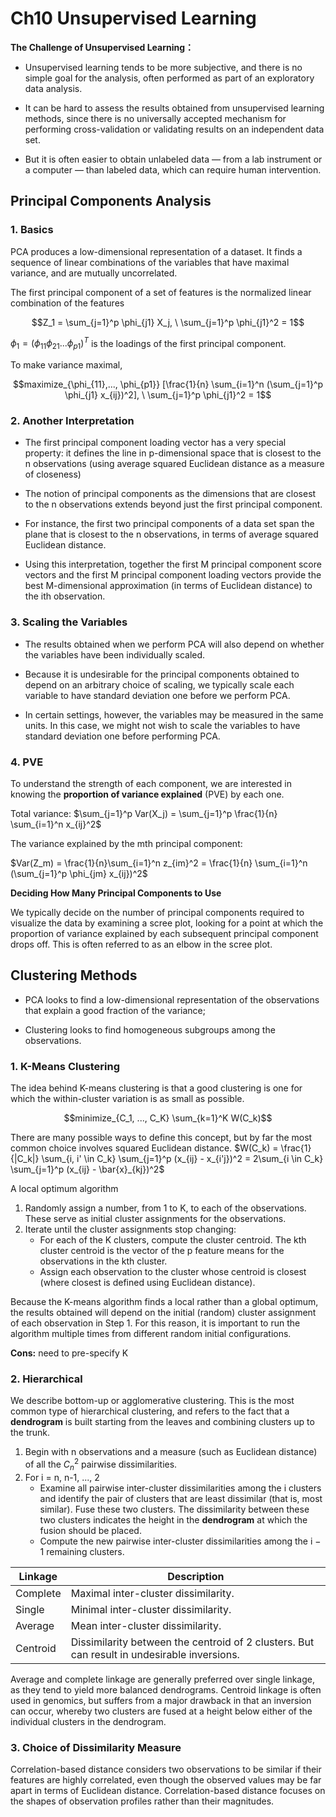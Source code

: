 # Ch10 Unsupervised Learning

**The Challenge of Unsupervised Learning：**

* Unsupervised learning tends to be more subjective, and there is no simple goal for the analysis, often performed as part of an exploratory data analysis.

* It can be hard to assess the results obtained from unsupervised learning methods, since there is no universally accepted mechanism for performing cross-validation or validating results on an independent data set.

* But it is often easier to obtain unlabeled data — from a lab instrument or a computer — than labeled data, which can require human intervention.

## Principal Components Analysis

### 1. Basics

PCA produces a low-dimensional representation of a dataset. It finds a sequence of linear combinations of the variables that have maximal variance, and are mutually uncorrelated. 

The first principal component of a set of features is the normalized linear combination of the features

$$Z_1 = \sum_{j=1}^p \phi_{j1} X_j, \  \sum_{j=1}^p \phi_{j1}^2 = 1$$

$\phi_1 = (\phi_{11} \phi_{21} ... \phi_{p1})^T$ is the loadings of the first principal component.

To make variance maximal,

$$maximize_{\phi_{11},..., \phi_{p1}} [\frac{1}{n} \sum_{i=1}^n (\sum_{j=1}^p \phi_{j1} x_{ij})^2], \ \sum_{j=1}^p \phi_{j1}^2 = 1$$

### 2. Another Interpretation

* The first principal component loading vector has a very special property: it defines the line in p-dimensional space that is closest to the n observations (using average squared Euclidean distance as a measure of closeness) 

* The notion of principal components as the dimensions that are closest to the n observations extends beyond just the first principal component. 

* For instance, the first two principal components of a data set span the plane that is closest to the n observations, in terms of average squared Euclidean distance.
* Using this interpretation, together the first M principal component score vectors and the first M principal component loading vectors provide the best M-dimensional approximation (in terms of Euclidean distance) to the ith observation.

### 3. Scaling the Variables

* The results obtained when we perform PCA will also depend on whether the variables have been
  individually scaled.

* Because it is undesirable for the principal components obtained to depend on an arbitrary choice of scaling, we typically scale each variable to have standard deviation one before we perform PCA.

* In certain settings, however, the variables may be measured in the same units. In this case, we might not wish to scale the variables to have standard deviation one before performing PCA.

### 4. PVE

To understand the strength of each component, we are interested in knowing the **proportion of variance explained** (PVE) by each one.

Total variance: $\sum_{j=1}^p Var(X_j) = \sum_{j=1}^p \frac{1}{n} \sum_{i=1}^n x_{ij}^2$

The variance explained by the mth principal component: 

$Var(Z_m) = \frac{1}{n}\sum_{i=1}^n z_{im}^2 = \frac{1}{n} \sum_{i=1}^n (\sum_{j=1}^p \phi_{jm} x_{ij})^2$

**Deciding How Many Principal Components to Use**

We typically decide on the number of principal components required to visualize the data by examining a scree plot, looking for a point at which the proportion of variance explained by each subsequent principal component drops off. This is often referred to as an elbow in the scree plot.

## Clustering Methods

* PCA looks to find a low-dimensional representation of the observations that explain a good fraction of the variance;

* Clustering looks to find homogeneous subgroups among the observations.

### 1. K-Means Clustering

The idea behind K-means clustering is that a good clustering is one for which the within-cluster variation is as small as possible.

$$minimize_{C_1, ..., C_K} \sum_{k=1}^K W(C_k)$$

There are many possible ways to define this concept, but by far the most common choice involves squared Euclidean distance. $W(C_k) = \frac{1}{|C_k|} \sum_{i, i' \in C_k} \sum_{j=1}^p (x_{ij} - x_{i'j})^2 = 2\sum_{i \in C_k} \sum_{j=1}^p (x_{ij} - \bar{x}_{kj})^2$

A local optimum algorithm

1. Randomly assign a number, from 1 to K, to each of the observations. These serve as initial cluster assignments for the observations.
2. Iterate until the cluster assignments stop changing:
   * For each of the K clusters, compute the cluster centroid. The kth cluster centroid is the vector of the p feature means for the observations in the kth cluster.
   * Assign each observation to the cluster whose centroid is closest (where closest is defined using Euclidean distance).

Because the K-means algorithm finds a local rather than a global optimum, the results obtained will depend on the initial (random) cluster assignment of each observation in Step 1. For this reason, it is important to run the algorithm multiple times from different random initial configurations.

**Cons:** need to pre-specify K

### 2. Hierarchical

We describe bottom-up or agglomerative clustering. This is the most common type of hierarchical clustering, and refers to the fact that a **dendrogram** is built starting from the leaves and combining clusters up to the trunk.

1. Begin with n observations and a measure (such as Euclidean distance) of all the $C_n^2$ pairwise dissimilarities. 
2. For i = n, n-1, ..., 2
   * Examine all pairwise inter-cluster dissimilarities among the i clusters and identify the pair of clusters that are least dissimilar (that is, most similar). Fuse these two clusters. The dissimilarity between these two clusters indicates the height in the **dendrogram** at which the fusion should be placed.
   * Compute the new pairwise inter-cluster dissimilarities among the i − 1 remaining clusters.

| Linkage  | Description                                                  |
| -------- | ------------------------------------------------------------ |
| Complete | Maximal inter-cluster dissimilarity.                         |
| Single   | Minimal inter-cluster dissimilarity.                         |
| Average  | Mean inter-cluster dissimilarity.                            |
| Centroid | Dissimilarity between the centroid of 2 clusters. But can result in undesirable inversions. |

 Average and complete linkage are generally preferred over single linkage, as they tend to yield more balanced dendrograms. Centroid linkage is often used in genomics, but suffers from a major drawback in that an inversion can occur, whereby two clusters are fused at a height below either of the individual clusters in the dendrogram. 

### 3. Choice of Dissimilarity Measure

Correlation-based distance considers two observations to be similar if their features are highly correlated, even though the observed values may be far apart in terms of Euclidean distance. Correlation-based distance focuses on the shapes of observation profiles rather than their magnitudes.